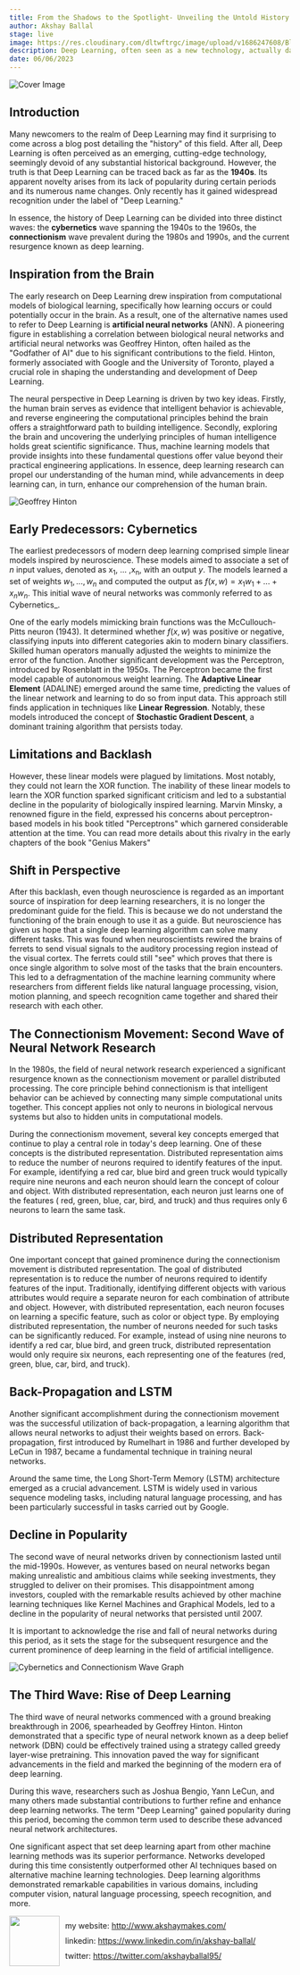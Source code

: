 ```yaml
---
title: From the Shadows to the Spotlight- Unveiling the Untold History of Deep Learning
author: Akshay Ballal
stage: live
image: https://res.cloudinary.com/dltwftrgc/image/upload/v1686247608/Blogs/From-the-shadows-to-the-spotlight/cover_image_wlipti.jpg
description: Deep Learning, often seen as a new technology, actually dates back to the 1940s. Its novelty comes from periods of low popularity and various name changes. Only recently has it gained widespread recognition as "Deep Learning."
date: 06/06/2023
---
```


<img class = "rounded" src = "https://res.cloudinary.com/dltwftrgc/image/upload/v1686247608/Blogs/From-the-shadows-to-the-spotlight/cover_image_wlipti.jpg" alt="Cover Image">

## Introduction

Many newcomers to the realm of Deep Learning may find it surprising to come across a blog post detailing the "history" of this field. After all, Deep Learning is often perceived as an emerging, cutting-edge technology, seemingly devoid of any substantial historical background. However, the truth is that Deep Learning can be traced back as far as the **1940s**. Its apparent novelty arises from its lack of popularity during certain periods and its numerous name changes. Only recently has it gained widespread recognition under the label of "Deep Learning."

In essence, the history of Deep Learning can be divided into three distinct waves: the **cybernetics** wave spanning the 1940s to the 1960s, the **connectionism** wave prevalent during the 1980s and 1990s, and the current resurgence known as deep learning.

## Inspiration from the Brain

The early research on Deep Learning drew inspiration from computational models of biological learning, specifically how learning occurs or could potentially occur in the brain. As a result, one of the alternative names used to refer to Deep Learning is **artificial neural networks** (ANN). A pioneering figure in establishing a correlation between biological neural networks and artificial neural networks was Geoffrey Hinton, often hailed as the "Godfather of AI" due to his significant contributions to the field. Hinton, formerly associated with Google and the University of Toronto, played a crucial role in shaping the understanding and development of Deep Learning.

The neural perspective in Deep Learning is driven by two key ideas. Firstly, the human brain serves as evidence that intelligent behavior is achievable, and reverse engineering the computational principles behind the brain offers a straightforward path to building intelligence. Secondly, exploring the brain and uncovering the underlying principles of human intelligence holds great scientific significance. Thus, machine learning models that provide insights into these fundamental questions offer value beyond their practical engineering applications. In essence, deep learning research can propel our understanding of the human mind, while advancements in deep learning can, in turn, enhance our comprehension of the human brain.

<img class="rounded" src = "https://res.cloudinary.com/dltwftrgc/image/upload/v1686247119/Blogs/From-the-shadows-to-the-spotlight/father-of-ai-2_m2kt.1248_diblsh.webp" alt = "Geoffrey Hinton">

## Early Predecessors: Cybernetics

The earliest predecessors of modern deep learning comprised simple linear models inspired by neuroscience. These models aimed to associate a set of _n_ input values, denoted as x<sub>1</sub>, ... ,x<sub>n</sub>, with an output _y_. The models learned a set of weights $w_1,...,w_n$ and computed the output as $f(x,w) = x_1w_1 + ... + x_nw_n$. This initial wave of neural networks was commonly referred to as Cybernetics_.

One of the early models mimicking brain functions was the McCullouch-Pitts neuron (1943). It determined whether $f(x,w)$ was positive or negative, classifying inputs into different categories akin to modern binary classifiers. Skilled human operators manually adjusted the weights to minimize the error of the function. Another significant development was the Perceptron, introduced by Rosenblatt in the 1950s. The Perceptron became the first model capable of autonomous weight learning. The **Adaptive Linear Element** (ADALINE) emerged around the same time, predicting the values of the linear network and learning to do so from input data. This approach still finds application in techniques like **Linear Regression**. Notably, these models introduced the concept of **Stochastic Gradient Descent**, a dominant training algorithm that persists today.

## Limitations and Backlash

However, these linear models were plagued by limitations. Most notably, they could not learn the XOR function. The inability of these linear models to learn the XOR function sparked significant criticism and led to a substantial decline in the popularity of biologically inspired learning. Marvin Minsky, a renowned figure in the field, expressed his concerns about perceptron-based models in his book titled "Perceptrons" which garnered considerable attention at the time. You can read more details about this rivalry in the early chapters of the book "Genius Makers"

## Shift in Perspective

After this backlash, even though neuroscience is regarded as an important source of inspiration for deep learning researchers, it is no longer the predominant guide for the field. This is because we do not understand the functioning of the brain enough to use it as a guide. But neuroscience has given us hope that a single deep learning algorithm can solve many different tasks. This was found when neuroscientists rewired the brains of ferrets to send visual signals to the auditory processing region instead of the visual cortex. The ferrets could still "see" which proves that there is once single algorithm to solve most of the tasks that the brain encounters. This led to a defragmentation of the machine learning community where researchers from different fields like natural language processing, vision, motion planning, and speech recognition came together and shared their research with each other. 

## The Connectionism Movement: Second Wave of Neural Network Research

In the 1980s, the field of neural network research experienced a significant resurgence known as the connectionism movement or parallel distributed processing. The core principle behind connectionism is that intelligent behavior can be achieved by connecting many simple computational units together. This concept applies not only to neurons in biological nervous systems but also to hidden units in computational models.

During the connectionism movement, several key concepts emerged that continue to play a central role in today's deep learning.
One of these concepts is the distributed representation. Distributed representation aims to reduce the number of neurons required to identify features of the input. For example, identifying a red car, blue bird and green truck would typically require nine neurons and each neuron should learn the concept of colour and object. With distributed representation, each neuron just learns one of the features ( red, green, blue, car, bird, and truck) and thus requires only 6 neurons to learn the same task.

## Distributed Representation

One important concept that gained prominence during the connectionism movement is distributed representation. The goal of distributed representation is to reduce the number of neurons required to identify features of the input. Traditionally, identifying different objects with various attributes would require a separate neuron for each combination of attribute and object. However, with distributed representation, each neuron focuses on learning a specific feature, such as color or object type. By employing distributed representation, the number of neurons needed for such tasks can be significantly reduced. For example, instead of using nine neurons to identify a red car, blue bird, and green truck, distributed representation would only require six neurons, each representing one of the features (red, green, blue, car, bird, and truck).

## Back-Propagation and LSTM

Another significant accomplishment during the connectionism movement was the successful utilization of back-propagation, a learning algorithm that allows neural networks to adjust their weights based on errors. Back-propagation, first introduced by Rumelhart in 1986 and further developed by LeCun in 1987, became a fundamental technique in training neural networks.

Around the same time, the Long Short-Term Memory (LSTM) architecture emerged as a crucial advancement. LSTM is widely used in various sequence modeling tasks, including natural language processing, and has been particularly successful in tasks carried out by Google.

## Decline in Popularity

The second wave of neural networks driven by connectionism lasted until the mid-1990s. However, as ventures based on neural networks began making unrealistic and ambitious claims while seeking investments, they struggled to deliver on their promises. This disappointment among investors, coupled with the remarkable results achieved by other machine learning techniques like Kernel Machines and Graphical Models, led to a decline in the popularity of neural networks that persisted until 2007.

It is important to acknowledge the rise and fall of neural networks during this period, as it sets the stage for the subsequent resurgence and the current prominence of deep learning in the field of artificial intelligence.

<img class="rounded" src = "https://res.cloudinary.com/dltwftrgc/image/upload/v1686247119/Blogs/From-the-shadows-to-the-spotlight/Cybernetics_and_Connectionism_Waves_e4rjbm.png" alt = "Cybernetics and Connectionism Wave Graph">

## The Third Wave: Rise of Deep Learning

The third wave of neural networks commenced with a ground breaking breakthrough in 2006, spearheaded by Geoffrey Hinton. Hinton demonstrated that a specific type of neural network known as a deep belief network (DBN) could be effectively trained using a strategy called greedy layer-wise pretraining. This innovation paved the way for significant advancements in the field and marked the beginning of the modern era of deep learning.

During this wave, researchers such as Joshua Bengio, Yann LeCun, and many others made substantial contributions to further refine and enhance deep learning networks. The term "Deep Learning" gained popularity during this period, becoming the common term used to describe these advanced neural network architectures.

One significant aspect that set deep learning apart from other machine learning methods was its superior performance. Networks developed during this time consistently outperformed other AI techniques based on alternative machine learning technologies. Deep learning algorithms demonstrated remarkable capabilities in various domains, including computer vision, natural language processing, speech recognition, and more.



<div style="display: flex; gap:10px; align-items: center">
<img width ="90" height="90" src  = "https://res.cloudinary.com/dltwftrgc/image/upload/t_Facebook ad/v1683659009/Blogs/AI_powered_game_bot/profile_lyql45.jpg" >
<div style = "display: flex; flex-direction:column; gap:10px; justify-content:space-between">
<p style="padding:0; margin:0">my website: <a href ="http://www.akshaymakes.com/">http://www.akshaymakes.com/</a></p>
<p  style="padding:0; margin:0">linkedin: <a href ="https://www.linkedin.com/in/akshay-ballal/">https://www.linkedin.com/in/akshay-ballal/</a></p>
<p  style="padding:0; margin:0">twitter: <a href ="https://twitter.com/akshayballal95">https://twitter.com/akshayballal95/</a></p>
</div>
</div>